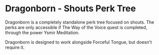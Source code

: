 # Dragonborn - Shouts Perk Tree

Dragonborn is a completely standalone perk tree focused on shouts. The perks are only accessible if The Way of the Voice quest is completed, through the power Ysmir Meditation.

Dragonborn is designed to work alongside Forceful Tongue, but doesn't require it.
